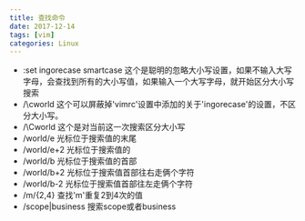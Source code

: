 ```yaml
---
title: 查找命令
date: 2017-12-14
tags: [vim]
categories: Linux
---
```


- :set ingorecase smartcase 这个是聪明的忽略大小写设置，如果不输入大写字母，会查找到所有的大小写值，如果输入一个大写字母，就开始区分大小写搜索
- /\cworld 这个可以屏蔽掉'vimrc'设置中添加的关于'ingorecase'的设置，不区分大小写。
- /\Cworld 这个是对当前这一次搜索区分大小写
- /world/e 光标位于搜索值的末尾
- /world/e+2 光标位于搜索值的
- /world/b 光标位于搜索值的首部
- /world/b+2 光标位于搜索值首部往右走俩个字符
- /world/b-2 光标位于搜索值首部往左走俩个字符
- /m/{2,4} 查找'm'重复2到4次的值
- /scope\|business 搜索scope或者business
